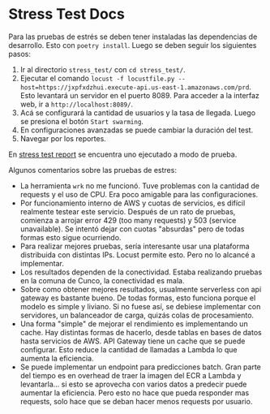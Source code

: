 # Stress Test Docs

Para las pruebas de estrés se deben tener instaladas las dependencias de desarrollo. Esto con `poetry install`. Luego se deben seguir los siguientes pasos:
1. Ir al directorio `stress_test/` con `cd stress_test/`.
2. Ejecutar el comando `locust -f locustfile.py --host=https://jxpfxdzhui.execute-api.us-east-1.amazonaws.com/prd`. Esto levantará un servidor en el puerto 8089. Para acceder a la interfaz web, ir a `http://localhost:8089/`.
3. Acá se configurará la cantidad de usuarios y la tasa de llegada. Luego se presiona el botón `Start swarming`.
4. En configuraciones avanzadas se puede cambiar la duración del test.
5. Navegar por los reportes.

En [stress test report](https://raw.githubusercontent.com/Diego-II/challenge-neueralworks/main/docs/stress_test_report.html) se encuentra uno ejecutado a modo de prueba. 

Algunos comentarios sobre las pruebas de estres:
- La herramienta `wrk` no me funcionó. Tuve problemas con la cantidad de requests y el uso de CPU. Era poco amigable para las configuraciones.
- Por funcionamiento interno de AWS y cuotas de servicios, es difícil realmente testear este servicio. Después de un rato de pruebas, comienza a arrojar error 429 (too many requests) y 503 (service unavailable). Se intentó dejar con cuotas "absurdas" pero de todas formas esto sigue ocurriendo.
- Para realizar mejores pruebas, sería interesante usar una plataforma distribuida con distintas IPs. Locust permite esto. Pero no lo alcancé a implementar.
- Los resultados dependen de la conectividad. Estaba realizando pruebas en la comuna de Cunco, la conectividad es mala.
- Sobre como obtener mejores resultados, usualmente serverless con api gateway es bastante bueno. De todas formas, esto funciona porque el modelo es simple y liviano. Si no fuese así, se debiese implementar con servidores, un balanceador de carga, quizás colas de procesamiento.
- Una forma "simple" de mejorar el rendimiento es implementando un cache. Hay distintas formas de hacerlo, desde tablas en bases de datos hasta servicios de AWS. API Gateway tiene un cache que se puede configurar. Esto reduce la cantidad de llamadas a Lambda lo que aumenta la eficiencia.
- Se puede implementar un endpoint para predicciones batch. Gran parte del tiempo es en overhead de traer la imagen del ECR a Lambda y levantarla... si esto se aprovecha con varios datos a predecir puede aumentar la eficiencia. Pero esto no hace que pueda responder mas requests, solo hace que se deban hacer menos requests por usuario.
  